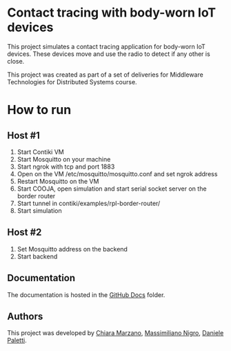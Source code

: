 # Contact tracing with body-worn IoT devices

This project simulates a contact tracing application for body-worn IoT devices.
These devices move and use the radio to detect if any other is close.

This project was created as part of a set of deliveries for Middleware Technologies for Distributed Systems course.

# How to run
## Host #1
1. Start Contiki VM
2. Start Mosquitto on your machine
3. Start ngrok with tcp and port 1883
4. Open on the VM /etc/mosquitto/mosquitto.conf and set ngrok address
5. Restart Mosquitto on the VM
6. Start COOJA, open simulation and start serial socket server on the border router
7. Start tunnel in contiki/examples/rpl-border-router/
8. Start simulation

## Host #2
1. Set Mosquitto address on the backend
2. Start backend

## Documentation
The documentation is hosted in the [GitHub Docs] folder.


## Authors
This project was developed by [Chiara Marzano](mailto:chiara.marzano@mail.polimi.it), [Massimiliano Nigro](mailto:massimiliano.nigro@mail.polimi.it), [Daniele Paletti](mailto:daniele.paletti@mail.polimi.it).

[GitHub Docs]: https://www.github.com/DPaletti/contiki-contact-tracing/report.pdf
